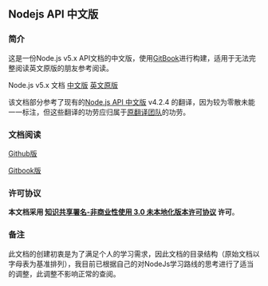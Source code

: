 ## Nodejs API 中文版

### 简介

这是一份Node.js v5.x API文档的中文版，使用[GitBook](https://github.com/GitbookIO/gitbook)进行构建，适用于无法完整阅读英文原版的朋友参考阅读。

Node.js v5.x 文档 [中文版](https://github.com/Amery2010/nodejs-api-book/) [英文原版](https://nodejs.org/dist/latest-v5.x/docs/api/)

该文档部分参考了现有的[Node.js API 中文版](http://nodeapi.ucdok.com/api/) v4.2.4 的翻译，因为较为零散未能一一标注，但这些翻译的功劳应归属于[原翻译团队](http://nodeapi.ucdok.com/user/list)的功劳。

### 文档阅读

[Github版](/book/SUMMARY.md)

[Gitbook版](http://xiangfa.org/nodejs-api-book/)

### 许可协议

**本文档采用 [知识共享署名-非商业性使用 3.0 未本地化版本许可协议](http://creativecommons.org/licenses/by-nc/3.0/deed.zh) 许可**。

### 备注

此文档的创建初衷是为了满足个人的学习需求，因此文档的目录结构（原始文档以字母表为基准排列），我目前已根据自己的对NodeJs学习路线的思考进行了适当的调整，此调整不影响正常的查阅。